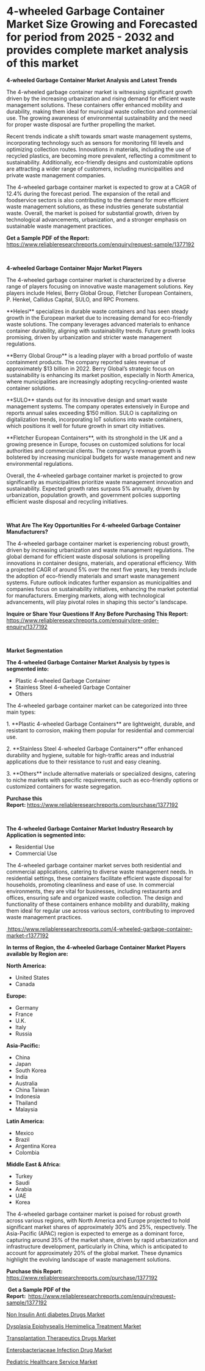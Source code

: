<p><h1>4-wheeled Garbage Container Market Size Growing and Forecasted for period from 2025 - 2032 and provides complete market analysis of this market</h1></p><p><strong>4-wheeled Garbage Container Market Analysis and Latest Trends</strong></p>
<p><p>The 4-wheeled garbage container market is witnessing significant growth driven by the increasing urbanization and rising demand for efficient waste management solutions. These containers offer enhanced mobility and durability, making them ideal for municipal waste collection and commercial use. The growing awareness of environmental sustainability and the need for proper waste disposal are further propelling the market.</p><p>Recent trends indicate a shift towards smart waste management systems, incorporating technology such as sensors for monitoring fill levels and optimizing collection routes. Innovations in materials, including the use of recycled plastics, are becoming more prevalent, reflecting a commitment to sustainability. Additionally, eco-friendly designs and customizable options are attracting a wider range of customers, including municipalities and private waste management companies.</p><p>The 4-wheeled garbage container market is expected to grow at a CAGR of 12.4% during the forecast period. The expansion of the retail and foodservice sectors is also contributing to the demand for more efficient waste management solutions, as these industries generate substantial waste. Overall, the market is poised for substantial growth, driven by technological advancements, urbanization, and a stronger emphasis on sustainable waste management practices.</p></p>
<p><strong>Get a Sample PDF of the Report:&nbsp;</strong> <a href="https://www.reliableresearchreports.com/enquiry/request-sample/1377192?utm_campaign=33&utm_medium=2&utm_source=Github&utm_content=ia&utm_term=13012025&utm_id=4-wheeled-garbage-container">https://www.reliableresearchreports.com/enquiry/request-sample/1377192</a></p>
<p>&nbsp;</p>
<p><strong>4-wheeled Garbage Container Major Market Players</strong></p>
<p><p>The 4-wheeled garbage container market is characterized by a diverse range of players focusing on innovative waste management solutions. Key players include Helesi, Berry Global Group, Fletcher European Containers, P. Henkel, Callidus Capital, SULO, and RPC Promens.</p><p>**Helesi** specializes in durable waste containers and has seen steady growth in the European market due to increasing demand for eco-friendly waste solutions. The company leverages advanced materials to enhance container durability, aligning with sustainability trends. Future growth looks promising, driven by urbanization and stricter waste management regulations.</p><p>**Berry Global Group** is a leading player with a broad portfolio of waste containment products. The company reported sales revenue of approximately $13 billion in 2022. Berry Global’s strategic focus on sustainability is enhancing its market position, especially in North America, where municipalities are increasingly adopting recycling-oriented waste container solutions.</p><p>**SULO** stands out for its innovative design and smart waste management systems. The company operates extensively in Europe and reports annual sales exceeding $150 million. SULO is capitalizing on digitalization trends, incorporating IoT solutions into waste containers, which positions it well for future growth in smart city initiatives.</p><p>**Fletcher European Containers**, with its stronghold in the UK and a growing presence in Europe, focuses on customized solutions for local authorities and commercial clients. The company's revenue growth is bolstered by increasing municipal budgets for waste management and new environmental regulations.</p><p>Overall, the 4-wheeled garbage container market is projected to grow significantly as municipalities prioritize waste management innovation and sustainability. Expected growth rates surpass 5% annually, driven by urbanization, population growth, and government policies supporting efficient waste disposal and recycling initiatives.</p></p>
<p>&nbsp;</p>
<p><strong>What Are The Key Opportunities For 4-wheeled Garbage Container Manufacturers?</strong></p>
<p><p>The 4-wheeled garbage container market is experiencing robust growth, driven by increasing urbanization and waste management regulations. The global demand for efficient waste disposal solutions is propelling innovations in container designs, materials, and operational efficiency. With a projected CAGR of around 5% over the next five years, key trends include the adoption of eco-friendly materials and smart waste management systems. Future outlook indicates further expansion as municipalities and companies focus on sustainability initiatives, enhancing the market potential for manufacturers. Emerging markets, along with technological advancements, will play pivotal roles in shaping this sector's landscape.</p></p>
<p><strong>Inquire or Share Your Questions If Any Before Purchasing This Report:</strong> <a href="https://www.reliableresearchreports.com/enquiry/pre-order-enquiry/1377192?utm_campaign=33&utm_medium=2&utm_source=Github&utm_content=ia&utm_term=13012025&utm_id=4-wheeled-garbage-container">https://www.reliableresearchreports.com/enquiry/pre-order-enquiry/1377192</a></p>
<p>&nbsp;</p>
<p><strong>Market Segmentation</strong></p>
<p><strong>The 4-wheeled Garbage Container Market Analysis by types is segmented into:</strong></p>
<p><ul><li>Plastic 4-wheeled Garbage Container</li><li>Stainless Steel 4-wheeled Garbage Container</li><li>Others</li></ul></p>
<p><p>The 4-wheeled garbage container market can be categorized into three main types: </p><p>1. **Plastic 4-wheeled Garbage Containers** are lightweight, durable, and resistant to corrosion, making them popular for residential and commercial use. </p><p>2. **Stainless Steel 4-wheeled Garbage Containers** offer enhanced durability and hygiene, suitable for high-traffic areas and industrial applications due to their resistance to rust and easy cleaning. </p><p>3. **Others** include alternative materials or specialized designs, catering to niche markets with specific requirements, such as eco-friendly options or customized containers for waste segregation.</p></p>
<p><strong>Purchase this Report:&nbsp;</strong><a href="https://www.reliableresearchreports.com/purchase/1377192?utm_campaign=33&utm_medium=2&utm_source=Github&utm_content=ia&utm_term=13012025&utm_id=4-wheeled-garbage-container">https://www.reliableresearchreports.com/purchase/1377192</a></p>
<p>&nbsp;</p>
<p><strong>The 4-wheeled Garbage Container Market Industry Research by Application is segmented into:</strong></p>
<p><ul><li>Residential Use</li><li>Commercial Use</li></ul></p>
<p><p>The 4-wheeled garbage container market serves both residential and commercial applications, catering to diverse waste management needs. In residential settings, these containers facilitate efficient waste disposal for households, promoting cleanliness and ease of use. In commercial environments, they are vital for businesses, including restaurants and offices, ensuring safe and organized waste collection. The design and functionality of these containers enhance mobility and durability, making them ideal for regular use across various sectors, contributing to improved waste management practices.</p></p>
<p><a href="https://www.reliableresearchreports.com/4-wheeled-garbage-container-market-r1377192?utm_campaign=33&utm_medium=2&utm_source=Github&utm_content=ia&utm_term=13012025&utm_id=4-wheeled-garbage-container">&nbsp;https://www.reliableresearchreports.com/4-wheeled-garbage-container-market-r1377192</a></p>
<p><strong>In terms of Region, the 4-wheeled Garbage Container Market Players available by Region are:</strong></p>
<p>
    <p> <strong> North America: </strong>
        <ul>
            <li>United States</li>
            <li>Canada</li>
        </ul>
        </p> 
    <p> <strong> Europe: </strong>
        <ul>
            <li>Germany</li>
            <li>France</li>
            <li>U.K.</li>
            <li>Italy</li>
            <li>Russia</li>
        </ul>
        </p> 
    <p> <strong> Asia-Pacific: </strong>
        <ul>
            <li>China</li>
            <li>Japan</li>
            <li>South Korea</li>
            <li>India</li>
            <li>Australia</li>
            <li>China Taiwan</li>
            <li>Indonesia</li>
            <li>Thailand</li>
            <li>Malaysia</li>
        </ul>
        </p> 
    <p> <strong> Latin America: </strong>
        <ul>
            <li>Mexico</li>
            <li>Brazil</li>
            <li>Argentina Korea</li>
            <li>Colombia</li>
        </ul>
        </p> 
    <p> <strong> Middle East & Africa: </strong>
        <ul>
            <li>Turkey</li>
            <li>Saudi</li>
            <li>Arabia</li>
            <li>UAE</li>
            <li>Korea</li>
        </ul>
    </p>
    </p>
<p><p>The 4-wheeled garbage container market is poised for robust growth across various regions, with North America and Europe projected to hold significant market shares of approximately 30% and 25%, respectively. The Asia-Pacific (APAC) region is expected to emerge as a dominant force, capturing around 35% of the market share, driven by rapid urbanization and infrastructure development, particularly in China, which is anticipated to account for approximately 20% of the global market. These dynamics highlight the evolving landscape of waste management solutions.</p></p>
<p><strong>Purchase this Report: </strong><a href="https://www.reliableresearchreports.com/purchase/1377192?utm_campaign=33&utm_medium=2&utm_source=Github&utm_content=ia&utm_term=13012025&utm_id=4-wheeled-garbage-container">https://www.reliableresearchreports.com/purchase/1377192</a></p>
<p>&nbsp;<strong>Get a Sample PDF of the Report:&nbsp;&nbsp;</strong><a href="https://www.reliableresearchreports.com/enquiry/request-sample/1377192?utm_campaign=33&utm_medium=2&utm_source=Github&utm_content=ia&utm_term=13012025&utm_id=4-wheeled-garbage-container">https://www.reliableresearchreports.com/enquiry/request-sample/1377192</a></p>
<p><strong></strong></p>
<p><p><a href="https://github.com/OlenFleming68/Market-Research-Report-List-1/blob/main/non-insulin-anti-diabetes-drugs-market.md?utm_campaign=33&utm_medium=2&utm_source=Github&utm_content=ia&utm_term=13012025&utm_id=4-wheeled-garbage-container">Non Insulin Anti diabetes Drugs Market</a></p><p><a href="https://github.com/XavierTyler76/Market-Research-Report-List-1/blob/main/dysplasia-epiphysealis-hemimelica-treatment-market.md?utm_campaign=33&utm_medium=2&utm_source=Github&utm_content=ia&utm_term=13012025&utm_id=4-wheeled-garbage-container">Dysplasia Epiphysealis Hemimelica Treatment Market</a></p><p><a href="https://github.com/flnordan65e0/Market-Research-Report-List-1/blob/main/transplantation-therapeutics-drugs-market.md?utm_campaign=33&utm_medium=2&utm_source=Github&utm_content=ia&utm_term=13012025&utm_id=4-wheeled-garbage-container">Transplantation Therapeutics Drugs Market</a></p><p><a href="https://github.com/lindaopodray/Market-Research-Report-List-1/blob/main/enterobacteriaceae-infection-drug-market.md?utm_campaign=33&utm_medium=2&utm_source=Github&utm_content=ia&utm_term=13012025&utm_id=4-wheeled-garbage-container">Enterobacteriaceae Infection Drug Market</a></p><p><a href="https://github.com/rodinayygacklezi/Market-Research-Report-List-1/blob/main/pediatric-healthcare-service-market.md?utm_campaign=33&utm_medium=2&utm_source=Github&utm_content=ia&utm_term=13012025&utm_id=4-wheeled-garbage-container">Pediatric Healthcare Service Market</a></p></p>